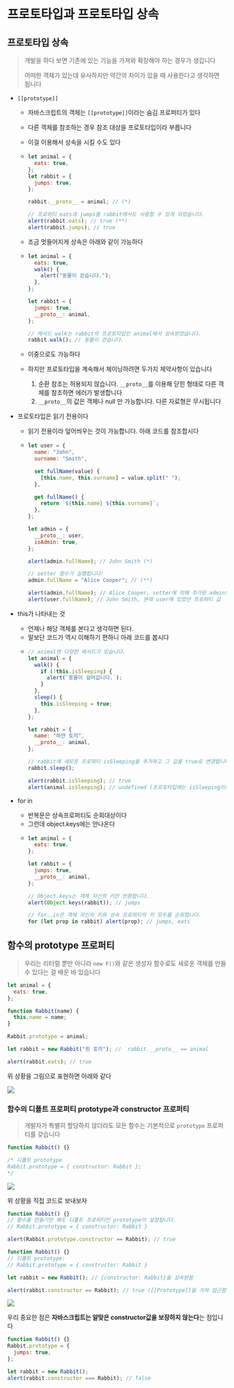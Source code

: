 # 프로토타입과 프로토타입 상속

## 프로토타입 상속

> 개발을 하다 보면 기존에 있는 기능을 가져와 확장해야 하는 경우가 생깁니다
>
> 어떠한 객체가 있는데 유사하지만 약간의 차이가 있을 때 사용한다고 생각하면 됩니다

- `[[prototype]]`

  - 자바스크립트의 객체는 `[[prototype]]`이라는 숨김 프로퍼티가 있다
  - 다른 객체를 참조하는 경우 참조 대상을 프로토타입이라 부릅니다
  - 이걸 이용해서 상속을 시킬 수도 있다
  - ```javascript
    let animal = {
      eats: true,
    };
    let rabbit = {
      jumps: true,
    };

    rabbit.__proto__ = animal; // (*)

    // 프로퍼티 eats과 jumps를 rabbit에서도 사용할 수 있게 되었습니다.
    alert(rabbit.eats); // true (**)
    alert(rabbit.jumps); // true
    ```

  - 조금 멋들어지게 상속은 아래와 같이 가능하다
  - ```javascript
    let animal = {
      eats: true,
      walk() {
        alert("동물이 걷습니다.");
      },
    };

    let rabbit = {
      jumps: true,
      __proto__: animal,
    };

    // 메서드 walk는 rabbit의 프로토타입인 animal에서 상속받았습니다.
    rabbit.walk(); // 동물이 걷습니다.
    ```

  - 이중으로도 가능하다
  - 하지만 프로토타입을 계속해서 체이닝하려면 두가지 제약사항이 있습니다
    1. 순환 참조는 허용되지 않습니다. `__proto__`를 이용해 닫힌 형태로 다른 객체를 참조하면 에러가 발생합니다
    2. `__proto__`의 값은 객체나 null 만 가능합니다. 다른 자료형은 무시됩니다

- 프로토타입은 읽기 전용이다

  - 읽기 전용이라 덮어씌우는 것이 가능합니다. 아래 코드를 참조합시다
  - ```javascript
    let user = {
      name: "John",
      surname: "Smith",

      set fullName(value) {
        [this.name, this.surname] = value.split(" ");
      },

      get fullName() {
        return `${this.name} ${this.surname}`;
      },
    };

    let admin = {
      __proto__: user,
      isAdmin: true,
    };

    alert(admin.fullName); // John Smith (*)

    // setter 함수가 실행됩니다!
    admin.fullName = "Alice Cooper"; // (**)

    alert(admin.fullName); // Alice Cooper, setter에 의해 추가된 admin의 프로퍼티(name, surname)에서 값을 가져옴
    alert(user.fullName); // John Smith, 본래 user에 있었던 프로퍼티 값
    ```

- this가 나타내는 것

  - 언제나 해당 객체를 본다고 생각하면 된다.
  - 말보단 코드가 역시 이해하기 편하니 아래 코드를 봅시다
  - ```javascript
    // animal엔 다양한 메서드가 있습니다.
    let animal = {
      walk() {
        if (!this.isSleeping) {
          alert(`동물이 걸어갑니다.`);
        }
      },
      sleep() {
        this.isSleeping = true;
      },
    };

    let rabbit = {
      name: "하얀 토끼",
      __proto__: animal,
    };

    // rabbit에 새로운 프로퍼티 isSleeping을 추가하고 그 값을 true로 변경합니다.
    rabbit.sleep();

    alert(rabbit.isSleeping); // true
    alert(animal.isSleeping); // undefined (프로토타입에는 isSleeping이라는 프로퍼티가 없습니다.)
    ```

- for in

  - 반복문은 상속프로퍼티도 순회대상이다
  - 그런데 object.keys에는 안나온다
  - ```javascript
    let animal = {
      eats: true,
    };

    let rabbit = {
      jumps: true,
      __proto__: animal,
    };

    // Object.keys는 객체 자신의 키만 반환합니다.
    alert(Object.keys(rabbit)); // jumps

    // for..in은 객체 자신의 키와 상속 프로퍼티의 키 모두를 순회합니다.
    for (let prop in rabbit) alert(prop); // jumps, eats
    ```

## 함수의 prototype 프로퍼티

> 우리는 리터럴 뿐만 아니라 `new F()`와 같은 생성자 함수로도 새로운 객체를 만들 수 있다는 걸 배운 바 있습니다

```javascript
let animal = {
  eats: true,
};

function Rabbit(name) {
  this.name = name;
}

Rabbit.prototype = animal;

let rabbit = new Rabbit("흰 토끼"); //  rabbit.__proto__ == animal

alert(rabbit.eats); // true
```

위 상황을 그림으로 표현하면 아래와 같다

![](function_proto.PNG)

### 함수의 디폴트 프로퍼티 prototype과 constructor 프로퍼티

> 개발자가 특별히 할당하지 않더라도 모든 함수는 기본적으로 `prototype` 프로퍼티를 갖습니다

```javascript
function Rabbit() {}

/* 디폴트 prototype
Rabbit.prototype = { constructor: Rabbit };
*/
```

![](defaultProto.PNG)

위 상황을 직접 코드로 보내보자

```javascript
function Rabbit() {}
// 함수를 만들기만 해도 디폴트 프로퍼티인 prototype이 설정됩니다.
// Rabbit.prototype = { constructor: Rabbit }

alert(Rabbit.prototype.constructor == Rabbit); // true

function Rabbit() {}
// 디폴트 prototype:
// Rabbit.prototype = { constructor: Rabbit }

let rabbit = new Rabbit(); // {constructor: Rabbit}을 상속받음

alert(rabbit.constructor == Rabbit); // true ([[Prototype]]을 거쳐 접근함)
```

![](protoChain.PNG)

우리 중요한 점은 **자바스크립트는 알맞은 constructor값을 보장하지 않는다**는 점입니다

```javascript
function Rabbit() {}
Rabbit.prototype = {
  jumps: true,
};

let rabbit = new Rabbit();
alert(rabbit.constructor === Rabbit); // false
```
